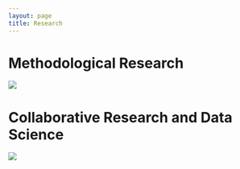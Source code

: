 ```yaml
---
layout: page
title: Research
---
```




# Methodological Research 

<img src="{{ site.baseurl }}/assets/img/method_projects.png">

# Collaborative Research and Data Science
<img src="{{ site.baseurl }}/assets/img/applied_projects.png">

